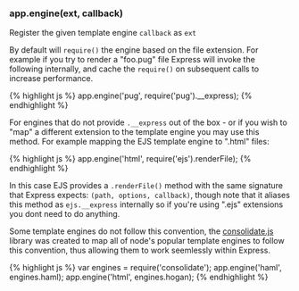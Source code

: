 <h3 id='app.engine'>app.engine(ext, callback)</h3>

Register the given template engine `callback` as `ext`

By default will `require()` the engine based on the
file extension. For example if you try to render
a "foo.pug" file Express will invoke the following internally,
and cache the `require()` on subsequent calls to increase
performance.

{% highlight js %}
app.engine('pug', require('pug').__express);
{% endhighlight %}

For engines that do not provide `.__express` out of the box -
or if you wish to "map" a different extension to the template engine
you may use this method. For example mapping the EJS template engine to
".html" files:

{% highlight js %}
app.engine('html', require('ejs').renderFile);
{% endhighlight %}

In this case EJS provides a `.renderFile()` method with
the same signature that Express expects: `(path, options, callback)`,
though note that it aliases this method as `ejs.__express` internally
so if you're using ".ejs" extensions you dont need to do anything.

Some template engines do not follow this convention, the
<a href="https://github.com/visionmedia/consolidate.js">consolidate.js</a>
library was created to map all of node's popular template
engines to follow this convention, thus allowing them to
work seemlessly within Express.

{% highlight js %}
var engines = require('consolidate');
app.engine('haml', engines.haml);
app.engine('html', engines.hogan);
{% endhighlight %}
